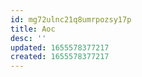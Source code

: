```yaml
---
id: mg72ulnc21q8umrpozsy17p
title: Aoc
desc: ''
updated: 1655578377217
created: 1655578377217
---
```


